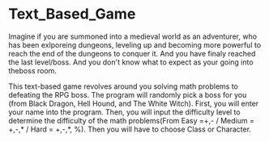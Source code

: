 # Text_Based_Game
Imagine if you are summoned into a medieval world as an adventurer,
who has been exlporeing dungeons, leveling up and becoming more 
powerful to reach the end of the dungeons to conquer it. And you 
have finaly reached the last level/boss. And  you don't know what 
to expect as your going into theboss room.

This text-based game revolves around you solving math problems
to defeating the RPG boss. The program will randomly pick a boss
for you (from Black Dragon, Hell Hound, and The White Witch).
First, you will enter your name into the program. Then, you
will input the difficulty level to determine the difficulty of
the math problems(From Easy =+,- / Medium = +,-,* / Hard = +,-,*, %).
Then you will have to choose Class or Character.
